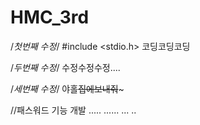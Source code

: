 # HMC_3rd

/*첫번째 수정*/
#include <stdio.h>
코딩코딩코딩

/*두번째 수정*/
수정수정수정....

/*세번째 수정*/
야홀~~집에보내줘~~~




//패스워드 기능 개발 .....
......
...
..
